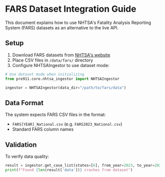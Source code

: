 # FARS Dataset Integration Guide

This document explains how to use NHTSA's Fatality Analysis Reporting System (FARS) datasets as an alternative to the live API.

## Setup

1. Download FARS datasets from [NHTSA's website](https://www.nhtsa.gov/research-data/fatality-analysis-reporting-system-fars)
2. Place CSV files in `/data/fars/` directory
3. Configure NHTSAIngestor to use dataset mode:

```python
# Use dataset mode when initializing
from pre911.core.nhtsa_ingestor import NHTSAIngestor

ingestor = NHTSAIngestor(data_dir="/path/to/fars/data")
```

## Data Format

The system expects FARS CSV files in the format:
- `FARS[YEAR]_National.csv` (e.g. `FARS2023_National.csv`)
- Standard FARS column names

## Validation

To verify data quality:
```python
result = ingestor.get_case_list(states=[6], from_year=2023, to_year=2023)
print(f"Found {len(result['data'])} crashes from dataset") 
```
